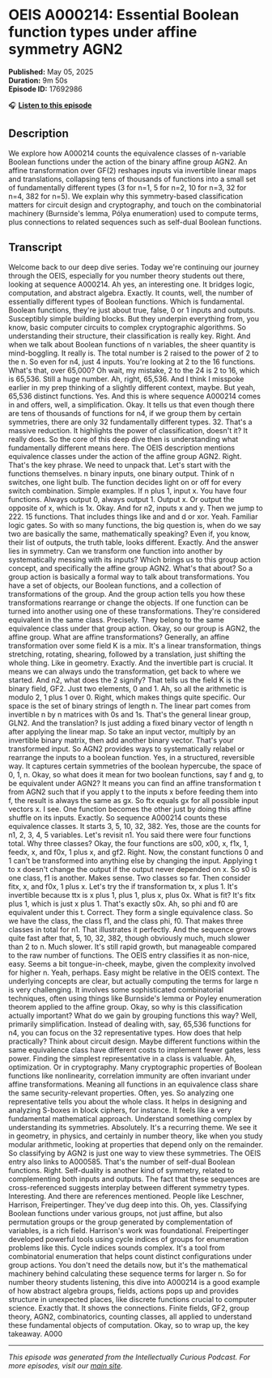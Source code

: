 # OEIS A000214: Essential Boolean function types under affine symmetry AGN2

**Published:** May 05, 2025  
**Duration:** 9m 50s  
**Episode ID:** 17692986

🎧 **[Listen to this episode](https://intellectuallycurious.buzzsprout.com/2529712/episodes/17692986-oeis-a000214-essential-boolean-function-types-under-affine-symmetry-agn2)**

## Description

We explore how A000214 counts the equivalence classes of n-variable Boolean functions under the action of the binary affine group AGN2. An affine transformation over GF(2) reshapes inputs via invertible linear maps and translations, collapsing tens of thousands of functions into a small set of fundamentally different types (3 for n=1, 5 for n=2, 10 for n=3, 32 for n=4, 382 for n=5). We explain why this symmetry-based classification matters for circuit design and cryptography, and touch on the combinatorial machinery (Burnside's lemma, Pólya enumeration) used to compute terms, plus connections to related sequences such as self-dual Boolean functions.

## Transcript

Welcome back to our deep dive series. Today we're continuing our journey through the OEIS, especially for you number theory students out there, looking at sequence A000214. Ah yes, an interesting one. It bridges logic, computation, and abstract algebra. Exactly. It counts, well, the number of essentially different types of Boolean functions. Which is fundamental. Boolean functions, they're just about true, false, 0 or 1 inputs and outputs. Susceptibly simple building blocks. But they underpin everything from, you know, basic computer circuits to complex cryptographic algorithms. So understanding their structure, their classification is really key. Right. And when we talk about Boolean functions of n variables, the sheer quantity is mind-boggling. It really is. The total number is 2 raised to the power of 2 to the n. So even for n4, just 4 inputs. You're looking at 2 to the 16 functions. What's that, over 65,000? Oh wait, my mistake, 2 to the 24 is 2 to 16, which is 65,536. Still a huge number. Ah, right, 65,536. And I think I misspoke earlier in my prep thinking of a slightly different context, maybe. But yeah, 65,536 distinct functions. Yes. And this is where sequence A000214 comes in and offers, well, a simplification. Okay. It tells us that even though there are tens of thousands of functions for n4, if we group them by certain symmetries, there are only 32 fundamentally different types. 32. That's a massive reduction. It highlights the power of classification, doesn't it? It really does. So the core of this deep dive then is understanding what fundamentally different means here. The OEIS description mentions equivalence classes under the action of the affine group AGN2. Right. That's the key phrase. We need to unpack that. Let's start with the functions themselves. n binary inputs, one binary output. Think of n switches, one light bulb. The function decides light on or off for every switch combination. Simple examples. If n plus 1, input x. You have four functions. Always output 0, always output 1. Output x. Or output the opposite of x, which is 1x. Okay. And for n2, inputs x and y. Then we jump to 222. 15 functions. That includes things like and and d or xor. Yeah. Familiar logic gates. So with so many functions, the big question is, when do we say two are basically the same, mathematically speaking? Even if, you know, their list of outputs, the truth table, looks different. Exactly. And the answer lies in symmetry. Can we transform one function into another by systematically messing with its inputs? Which brings us to this group action concept, and specifically the affine group AGN2. What's that about? So a group action is basically a formal way to talk about transformations. You have a set of objects, our Boolean functions, and a collection of transformations of the group. And the group action tells you how these transformations rearrange or change the objects. If one function can be turned into another using one of these transformations. They're considered equivalent in the same class. Precisely. They belong to the same equivalence class under that group action. Okay, so our group is AGN2, the affine group. What are affine transformations? Generally, an affine transformation over some field K is a mix. It's a linear transformation, things stretching, rotating, shearing, followed by a translation, just shifting the whole thing. Like in geometry. Exactly. And the invertible part is crucial. It means we can always undo the transformation, get back to where we started. And n2, what does the 2 signify? That tells us the field K is the binary field, GF2. Just two elements, 0 and 1. Ah, so all the arithmetic is modulo 2, 1 plus 1 over 0. Right, which makes things quite specific. Our space is the set of binary strings of length n. The linear part comes from invertible n by n matrices with 0s and 1s. That's the general linear group, GLN2. And the translation? Is just adding a fixed binary vector of length n after applying the linear map. So take an input vector, multiply by an invertible binary matrix, then add another binary vector. That's your transformed input. So AGN2 provides ways to systematically relabel or rearrange the inputs to a boolean function. Yes, in a structured, reversible way. It captures certain symmetries of the boolean hypercube, the space of 0, 1, n. Okay, so what does it mean for two boolean functions, say f and g, to be equivalent under AGN2? It means you can find an affine transformation t from AGN2 such that if you apply t to the inputs x before feeding them into f, the result is always the same as gx. So ftx equals gx for all possible input vectors x. I see. One function becomes the other just by doing this affine shuffle on its inputs. Exactly. So sequence A000214 counts these equivalence classes. It starts 3, 5, 10, 32, 382. Yes, those are the counts for n1, 2, 3, 4, 5 variables. Let's revisit n1. You said there were four functions total. Why three classes? Okay, the four functions are s00, x00, x, f1x, 1, feedx, x, and f0x, 1 plus x, and gf2. Right. Now, the constant functions 0 and 1 can't be transformed into anything else by changing the input. Applying t to x doesn't change the output if the output never depended on x. So s0 is one class, f1 is another. Makes sense. Two classes so far. Then consider fitx, x, and f0x, 1 plus x. Let's try the if transformation tx, x plus 1. It's invertible because ttx is x plus 1, plus 1, plus x, plus 0x. What is fit? It's fitx plus 1, which is just x plus 1. That's exactly s0x. Ah, so phi and f0 are equivalent under this t. Correct. They form a single equivalence class. So we have the class, the class f1, and the class phi, f0. That makes three classes in total for n1. That illustrates it perfectly. And the sequence grows quite fast after that, 5, 10, 32, 382, though obviously much, much slower than 2 to n. Much slower. It's still rapid growth, but manageable compared to the raw number of functions. The OEIS entry classifies it as non-nice, easy. Seems a bit tongue-in-cheek, maybe, given the complexity involved for higher n. Yeah, perhaps. Easy might be relative in the OEIS context. The underlying concepts are clear, but actually computing the terms for large n is very challenging. It involves some sophisticated combinatorial techniques, often using things like Burnside's lemma or Poyley enumeration theorem applied to the affine group. Okay, so why is this classification actually important? What do we gain by grouping functions this way? Well, primarily simplification. Instead of dealing with, say, 65,536 functions for n4, you can focus on the 32 representative types. How does that help practically? Think about circuit design. Maybe different functions within the same equivalence class have different costs to implement fewer gates, less power. Finding the simplest representative in a class is valuable. Ah, optimization. Or in cryptography. Many cryptographic properties of Boolean functions like nonlinearity, correlation immunity are often invariant under affine transformations. Meaning all functions in an equivalence class share the same security-relevant properties. Often, yes. So analyzing one representative tells you about the whole class. It helps in designing and analyzing S-boxes in block ciphers, for instance. It feels like a very fundamental mathematical approach. Understand something complex by understanding its symmetries. Absolutely. It's a recurring theme. We see it in geometry, in physics, and certainly in number theory, like when you study modular arithmetic, looking at properties that depend only on the remainder. So classifying by AGN2 is just one way to view these symmetries. The OEIS entry also links to A000585. That's the number of self-dual Boolean functions. Right. Self-duality is another kind of symmetry, related to complementing both inputs and outputs. The fact that these sequences are cross-referenced suggests interplay between different symmetry types. Interesting. And there are references mentioned. People like Leschner, Harrison, Freipertinger. They've dug deep into this. Oh, yes. Classifying Boolean functions under various groups, not just affine, but also permutation groups or the group generated by complementation of variables, is a rich field. Harrison's work was foundational. Freipertinger developed powerful tools using cycle indices of groups for enumeration problems like this. Cycle indices sounds complex. It's a tool from combinatorial enumeration that helps count distinct configurations under group actions. You don't need the details now, but it's the mathematical machinery behind calculating these sequence terms for larger n. So for number theory students listening, this dive into A000214 is a good example of how abstract algebra groups, fields, actions pops up and provides structure in unexpected places, like discrete functions crucial to computer science. Exactly that. It shows the connections. Finite fields, GF2, group theory, AGN2, combinatorics, counting classes, all applied to understand these fundamental objects of computation. Okay, so to wrap up, the key takeaway. A000

---
*This episode was generated from the Intellectually Curious Podcast. For more episodes, visit our [main site](https://intellectuallycurious.buzzsprout.com).*

